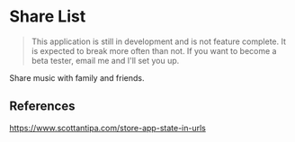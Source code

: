 # Share List

> This application is still in development and is not feature complete. It is expected to break more often than not. If you want to become a beta tester, email me and I'll set you up.

Share music with family and friends.

## References

https://www.scottantipa.com/store-app-state-in-urls
